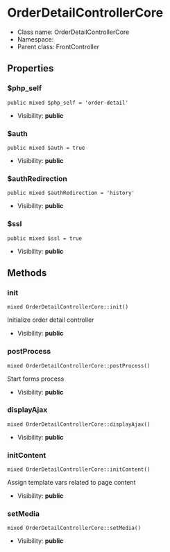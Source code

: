 OrderDetailControllerCore
===============






* Class name: OrderDetailControllerCore
* Namespace: 
* Parent class: FrontController





Properties
----------


### $php_self

    public mixed $php_self = 'order-detail'





* Visibility: **public**


### $auth

    public mixed $auth = true





* Visibility: **public**


### $authRedirection

    public mixed $authRedirection = 'history'





* Visibility: **public**


### $ssl

    public mixed $ssl = true





* Visibility: **public**


Methods
-------


### init

    mixed OrderDetailControllerCore::init()

Initialize order detail controller



* Visibility: **public**




### postProcess

    mixed OrderDetailControllerCore::postProcess()

Start forms process



* Visibility: **public**




### displayAjax

    mixed OrderDetailControllerCore::displayAjax()





* Visibility: **public**




### initContent

    mixed OrderDetailControllerCore::initContent()

Assign template vars related to page content



* Visibility: **public**




### setMedia

    mixed OrderDetailControllerCore::setMedia()





* Visibility: **public**



